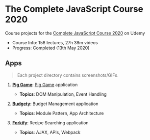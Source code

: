 # The Complete JavaScript Course 2020
Course projects for the [Complete JavaScript Course 2020](https://www.udemy.com/course/the-complete-javascript-course/) on Udemy

- Course Info: 158 lectures, 27h 38m videos
- Progress: Completed (13th May 2020)

## Apps
> Each project directory contains screenshots/GIFs.

1. **[Pig Game](/1-pig-game)**: [Pig Game](https://en.wikipedia.org/wiki/Pig_(dice_game)) application
    - **Topics**: DOM Manipulation, Event Handling
   
2. **[Budgety](/2-budgety)**: Budget Management application
    - **Topics**: Module Pattern, App Architecture

3. **[Forkify](/3-forkify)**: Recipe Searching application
    - **Topics**: AJAX, APIs, Webpack
